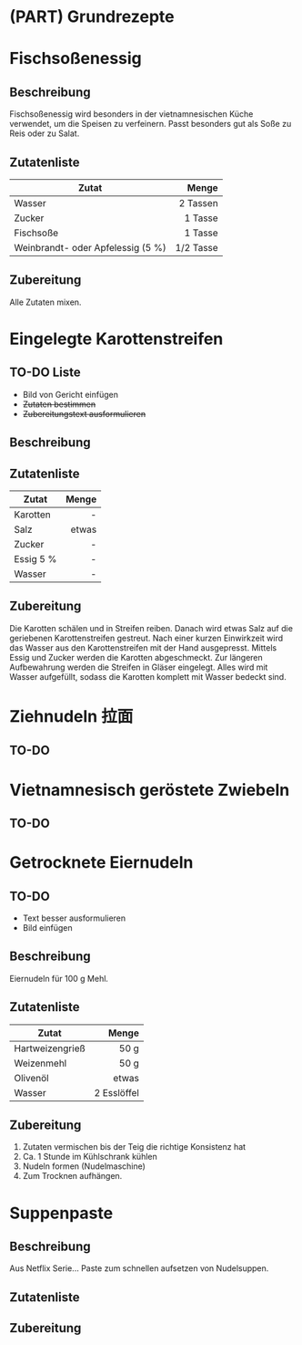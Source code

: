 # (PART) Grundrezepte

# Fischsoßenessig

## Beschreibung

Fischsoßenessig wird besonders in der vietnamnesischen Küche verwendet, um die Speisen zu verfeinern. Passt besonders gut als Soße zu Reis oder zu Salat. 

## Zutatenliste

Zutat | Menge 
---|---:
Wasser | 2 Tassen
Zucker | 1 Tasse
Fischsoße | 1 Tasse
Weinbrandt- oder Apfelessig (5 %) | 1/2 Tasse


## Zubereitung
Alle Zutaten mixen.


# Eingelegte Karottenstreifen

## TO-DO Liste

- Bild von Gericht einfügen
-  ~~Zutaten bestimmen~~
- ~~Zubereitungstext ausformulieren~~



## Beschreibung


## Zutatenliste

Zutat | Menge 
---|---:
Karotten | -
Salz | etwas
Zucker | -
Essig 5 % | -
Wasser | -


## Zubereitung

Die Karotten schälen und in Streifen reiben. Danach wird etwas Salz auf die geriebenen Karottenstreifen gestreut. Nach einer kurzen Einwirkzeit wird das Wasser aus den Karottenstreifen mit der Hand ausgepresst. Mittels Essig und Zucker werden die Karotten abgeschmeckt. Zur längeren Aufbewahrung werden die Streifen in Gläser eingelegt. Alles wird mit Wasser aufgefüllt, sodass die Karotten komplett mit Wasser bedeckt sind. 


# Ziehnudeln 拉面

## TO-DO

# Vietnamnesisch geröstete Zwiebeln

## TO-DO


# Getrocknete Eiernudeln

## TO-DO

- Text besser ausformulieren
- Bild einfügen

## Beschreibung

Eiernudeln für 100 g Mehl.

## Zutatenliste

Zutat | Menge 
---|---:
Hartweizengrieß | 50 g
Weizenmehl | 50 g
Olivenöl | etwas
Wasser | 2 Esslöffel

## Zubereitung
1. Zutaten vermischen bis der Teig die richtige Konsistenz hat
2. Ca. 1 Stunde im Kühlschrank kühlen
3. Nudeln formen (Nudelmaschine)
4. Zum Trocknen aufhängen.

# Suppenpaste

## Beschreibung
Aus Netflix Serie... Paste zum schnellen aufsetzen von Nudelsuppen.

## Zutatenliste

## Zubereitung

